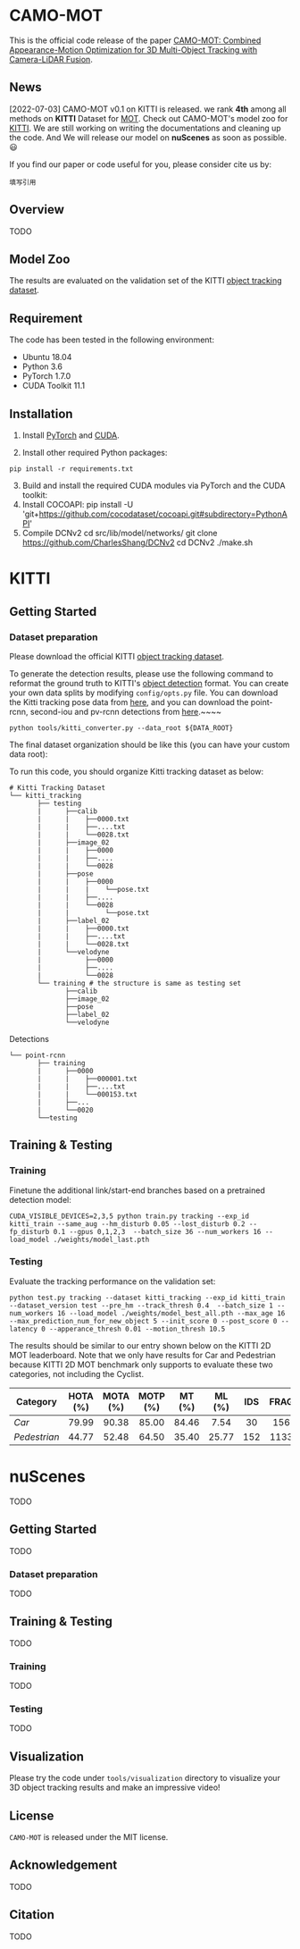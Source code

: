 # CAMO-MOT
This is the official code release of the paper [CAMO-MOT: Combined Appearance-Motion Optimization for 3D Multi-Object Tracking with Camera-LiDAR Fusion](填充网址).

## News
[2022-07-03] CAMO-MOT v0.1 on KITTI is released. we rank **4th** among all methods on **KITTI** Dataset for [MOT](http://www.cvlibs.net/datasets/kitti/eval_tracking.php). Check out CAMO-MOT's model zoo for [KITTI](填充网址). We are still working on writing the documentations and cleaning up the code. And We will release our model on **nuScenes** as soon as possible. :smiley:

If you find our paper or code useful for you, please consider cite us by:

```
填写引用
```

## Overview

TODO

## Model Zoo

The results are evaluated on the validation set of the KITTI [object tracking dataset](http://www.cvlibs.net/datasets/kitti/eval_tracking.php). 

## Requirement

The code has been tested in the following environment:

- Ubuntu 18.04 
- Python 3.6
- PyTorch 1.7.0
- CUDA Toolkit 11.1

## Installation

1. Install [PyTorch](https://pytorch.org/get-started/locally/) and [CUDA](https://developer.nvidia.com/cuda-toolkit).

2. Install other required Python packages:

```shell
pip install -r requirements.txt
```

3. Build and install the required CUDA modules via PyTorch and the CUDA toolkit:
4. Install COCOAPI:
pip install -U 'git+https://github.com/cocodataset/cocoapi.git#subdirectory=PythonAPI'
5. Compile DCNv2
cd src/lib/model/networks/
git clone https://github.com/CharlesShang/DCNv2
cd DCNv2
./make.sh

# KITTI

## Getting Started

### Dataset preparation

Please download the official KITTI [object tracking dataset](http://www.cvlibs.net/datasets/kitti/eval_tracking.php).

To generate the detection results, please use the following command to reformat the ground truth to
KITTI's [object detection](http://www.cvlibs.net/datasets/kitti/eval_object.php?obj_benchmark=3d) format. You can create
your own data splits by modifying `config/opts.py` file.
You can download the Kitti tracking pose data from [here](https://drive.google.com/drive/folders/1Vw_Mlfy_fJY6u0JiCD-RMb6_m37QAXPQ?usp=sharing), and
you can download the point-rcnn, second-iou and pv-rcnn detections from [here](https://drive.google.com/file/d/1zVWFGwRqF_CBP4DFJJa4nBcu-z6kpF1R/view?usp=sharing).~~~~
```shell
python tools/kitti_converter.py --data_root ${DATA_ROOT}
```

The final dataset organization should be like this (you can have your custom data root):

To run this code, you should organize Kitti tracking dataset as below:
```
# Kitti Tracking Dataset       
└── kitti_tracking
       ├── testing 
       |      ├──calib
       |      |    ├──0000.txt
       |      |    ├──....txt
       |      |    └──0028.txt
       |      ├──image_02
       |      |    ├──0000
       |      |    ├──....
       |      |    └──0028
       |      ├──pose
       |      |    ├──0000
       |      |    |    └──pose.txt
       |      |    ├──....
       |      |    └──0028
       |      |         └──pose.txt
       |      ├──label_02
       |      |    ├──0000.txt
       |      |    ├──....txt
       |      |    └──0028.txt
       |      └──velodyne
       |           ├──0000
       |           ├──....
       |           └──0028      
       └── training # the structure is same as testing set
              ├──calib
              ├──image_02
              ├──pose
              ├──label_02
              └──velodyne 
```
Detections
```
└── point-rcnn
       ├── training
       |      ├──0000
       |      |    ├──000001.txt
       |      |    ├──....txt
       |      |    └──000153.txt
       |      ├──...
       |      └──0020
       └──testing 
```

## Training & Testing

### Training

Finetune the additional link/start-end branches based on a pretrained detection model:

```shell
CUDA_VISIBLE_DEVICES=2,3,5 python train.py tracking --exp_id kitti_train --same_aug --hm_disturb 0.05 --lost_disturb 0.2 --fp_disturb 0.1 --gpus 0,1,2,3  --batch_size 36 --num_workers 16 --load_model ./weights/model_last.pth
```
### Testing

Evaluate the tracking performance on the validation set:

```shell
python test.py tracking --dataset kitti_tracking --exp_id kitti_train --dataset_version test --pre_hm --track_thresh 0.4  --batch_size 1 --num_workers 16 --load_model ./weights/model_best_all.pth --max_age 16  --max_prediction_num_for_new_object 5 --init_score 0 --post_score 0 --latency 0 --apperance_thresh 0.01 --motion_thresh 10.5
```

The results should be similar to our entry shown below on the KITTI 2D MOT leaderboard. Note that we only have results for Car and Pedestrian because KITTI 2D MOT benchmark only supports to evaluate these two categories, not including the Cyclist. 

 Category       | HOTA (%) | MOTA (%) | MOTP (%)| MT (%) | ML (%) | IDS | FRAG |  FP  |   FN  
--------------- |:--------:|:--------:|:-------:|:------:|:------:|:---:|:----:|:----:|:-----:
 *Car*          | 79.99    | 90.38    |  85.00  | 84.46  | 7.54   | 30  | 156  | 2337 | 942   
 *Pedestrian*   | 44.77    | 52.48    |  64.50  | 35.40  | 25.77  | 152 | 1133 | 8325 | 2525  
 
 
# nuScenes
TODO
## Getting Started
TODO
### Dataset preparation
TODO
## Training & Testing
TODO
### Training
TODO
### Testing
TODO
 
## Visualization

Please try the code under `tools/visualization` directory to visualize your 3D object tracking results and make an
impressive video!

## License

`CAMO-MOT` is released under the MIT license.

## Acknowledgement

TODO

## Citation

TODO

